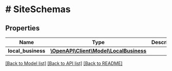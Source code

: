 # # SiteSchemas

## Properties

Name | Type | Description | Notes
------------ | ------------- | ------------- | -------------
**local_business** | [**\OpenAPI\Client\Model\LocalBusiness**](LocalBusiness.md) |  | [optional]

[[Back to Model list]](../../README.md#models) [[Back to API list]](../../README.md#endpoints) [[Back to README]](../../README.md)
